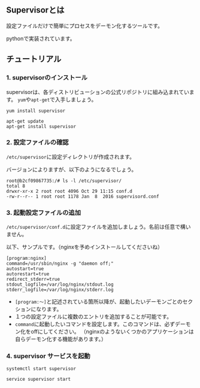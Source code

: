 ## Supervisorとは

設定ファイルだけで簡単にプロセスをデーモン化するツールです。

pythonで実装されています。


## チュートリアル

### 1. supervisorのインストール

supervisorは、各ディストリビューションの公式リポジトリに組み込まれています。
`yum`や`apt-get`で入手しましょう。

```
yum install supervisor
```

```
apt-get update
apt-get install supervisor
```

### 2. 設定ファイルの確認

`/etc/supervisor`に設定ディレクトリが作成されます。

バージョンによりますが、以下のようになるでしょう。

```
root@b2cf09867735:/# ls -l /etc/supervisor/
total 8
drwxr-xr-x 2 root root 4096 Oct 29 11:15 conf.d
-rw-r--r-- 1 root root 1178 Jan  8  2016 supervisord.conf
```

### 3. 起動設定ファイルの追加

`/etc/supervisor/conf.d`に設定ファイルを追加しましょう。名前は任意で構いません。

以下、サンプルです。（nginxを予めインストールしてくださいね）

```
[program:nginx]
command=/usr/sbin/nginx -g "daemon off;"
autostart=true
autorestart=true
redirect_stderr=true
stdout_logfile=/var/log/nginx/stdout.log
stderr_logfile=/var/log/nginx/stderr.log
```

* `[program:～]`と記述されている箇所以降が、起動したいデーモンごとのセクションになります。
* １つの設定ファイルに複数のエントリを追加することが可能です。
* `command`に起動したいコマンドを設定します。このコマンドは、必ずデーモン化をoffにしてください。
 （nginxのようないくつかのアプリケーションは自らデーモン化する機能があります。）
 
 

### 4. supervisor サービスを起動

```
systemctl start supervisor
```

```
service supervisor start
```

